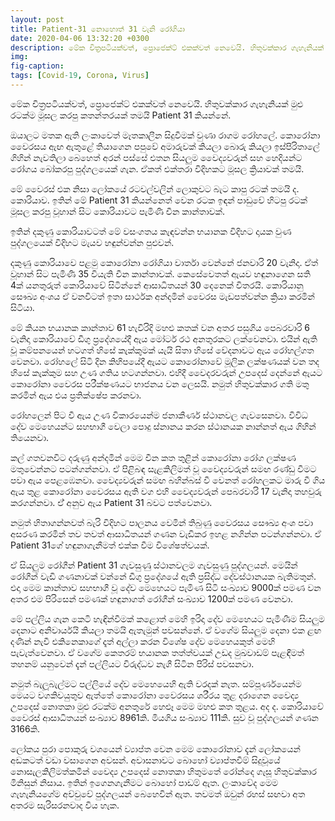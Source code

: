 ```yaml
---
layout: post
title: Patient-31 නොහොත් 31 වැනි රෝගියා
date: 2020-04-06 13:32:20 +0300
description: මේක චිත්‍රපටියක්වත්, ප්‍රොජෙක්ට් එකක්වත් නෙවෙයි. හිතුවක්කාර ගැහැනියක් මුළු රටක්ම මූසල කරපු කතන්තරයක් තමයි Patient 31 කියන්නේ.
img:
fig-caption:
tags: [Covid-19, Corona, Virus]
---
```


මේක චිත්‍රපටියක්වත්, ප්‍රොජෙක්ට් එකක්වත් නෙවෙයි. හිතුවක්කාර ගැහැනියක් මුළු රටක්ම මූසල කරපු කතන්තරයක් තමයි Patient 31 කියන්නේ.

ඔයාලට මතක ඇති ලංකාවෙත් මෑතකාලීන සිදුවීමක් වුණා රාගම රෝහලේ. කොරෝනා වෛරසය ඇඟ ඇතුළේ තියාගෙන පපුවේ අමාරුවක් කියලා බොරු කියලා ඉස්පිරිතාලේ ගිහින් නැවතිලා බෙහෙත් අරන් පස්සේ එතන සියලුම ⁣වෛද්‍යවරුන් සහ හෙදියන්ට රෝගය බෝකරපු පුද්ගලයෙක් ගැන. ඒකත් එක්තරා විදිහකට මූසල ක්‍රියාවක් තමයි.

මේ වෛරස් එක නිසා ලෝකයේ රටවල්වලින් ලොකුවට බැට කාපු රටක් තමයි ද. කොරියාව.
ඉතින් මේ Patient 31 කියන්නෙත් වෙන රටක ඉඳන් පාඩුවේ හිටපු රටක් මූසල කරපු වූහාන් සිට කොරියාවට පැමිණි චීන කාන්තාවක්.

ඉතින් දකුණු කොරියාවටත් මේ වසංගතය කැඳවන්න භයානක විදිහට දායක වුණ පුද්ගලයෙක් විදිහට මැයව හඳුන්වන්න පුළුවන්.

දකුණු කොරියාවෙ පළමු කොරෝනා රෝගියා වාර්තා වෙන්නේ ජනවාරි 20 වැනිදා. ඒත් වූහාන් සිට පැමිණි 35 වියැති චීන කාන්තාවක්. කෙසේවෙතත් ඇයව හඳුනාගෙන සති 4ක් යනතුරුත් කොරියාවේ සිටින්නේ ආසාධිතයන් 30 දෙනෙක් විතරයි. කොරියානු සෞඛ්‍ය අංශය ඒ වනවිටත් ඉතා සාර්ථක අන්දමින් වෛරස මැඩපත්වන්න ක්‍රියා කරමින් සිටියා.

මේ කියන භයානක කාන්තාව 61 හැවිරිදි මහළු කතක් වන අතර පසුගිය පෙබරවාරි 6 වැනිදා කොරියාවේ ඩීගු ප්‍රදේශයේදී ඇය මෝටර් රථ අනතුරකට ලක්වෙනවා. එයින් ඇති වූ කම්පනයෙන් හටගත් හිසේ කැක්කුමක් යැයි සිතා හිසේ වේදනාවට ඇය රෝහල්ගත වෙනවා. රෝහලේ සිටි දින කිහිපයේදී ඇයට කොරෝනාවේ මූලික ලක්ෂණයක් වන තද හිසේ කැක්කුම සහ උණ ගතිය හටගන්නවා. එහිදී වෛදරවරුන් උපදෙස් දෙන්නේ ඇයට කොරෝනා වෛරස පරීක්ෂණයට භාජනය වන ලෙසයි. නමුත් හිතුවක්කාර ගති මතු කරමින් ඇය එය ප්‍රතික්ෂේප කරනවා.

රෝහලෙන් පිට වී ඇය උණ විකාරයෙන්ම ජනාකීර්ණ ස්ථානවල ගැවසෙනවා. විවිධ දේව මෙහෙයන්ට සහභාගී වෙලා පොදු ස්නානය කරන ස්ථානයක නාන්නත් ඇය ගිහින් තියෙනවා.

කල් ගතවනවිට දරුණු අන්දමින් මෙම චීන කත තුළින් කොරෝනා රෝග ලක්ෂණ මතුවෙන්නට පටන්ගන්නවා. ඒ පිළිබඳ සැළකිලිමත් වූ වෛද්‍යවරුන් සමඟ රණ්ඩු වීමට පවා ඇය පෙළඹෙනවා. වෛද්‍යවරුන් සමඟ බහින්බස් වී වෙනත් රෝහලකට මාරු වී ගිය ඇය තුළ කොරෝනා වෛරසය ඇති වග එහි වෛද්‍යවරුන් පෙබරවාරි 17 වැනිදා තහවුරු කරගන්නවා. ඒ් අනුව ඇය Patient 31 බවට පත්වෙනවා.

නමුත් හිතාගන්නවත් බැරි විදිහට පාලනය වෙමින් තිබුණු වෛරසය සෞඛ්‍ය අංශ පවා අසරණ කරමින් තව තවත් ආසාධිතයන් ගණන වැඩිකර ඉහළ නගින්න පටන්ගන්නවා. ඒ Patient 31ගේ හඳුනාගැනීමත් එක්ක වීම විශේෂත්වයක්.

ඒ සියලුම රෝගීන් Patient 31 ගැවසුණු ස්ථානවලම ගැවසුණු පුද්ගලයන්. මෙයින් රෝගීන් වැඩි ගණනාවක් වන්නේ ඩීගු ප්‍රදේශයේ ඇති ප්‍රසිද්ධ දේවස්ථානයක බැතිමතුන්. එදා මෙම කාන්තාව සහභාගී වූ දේව මෙහෙයට පැමිණ සිටි සංඛ්‍යාව 9000ක් පමණ වන අතර එම පිරිසෙන් පමණක් හඳුනාගත් රෝගීන් සංඛ්‍යාව 1200ක් පමණ වෙනවා.

මේ පල්ලිය ගැන කෙටි හැඳින්වීමක් කළොත් මෙහි ඉරිදා දේව මෙහෙයට පැමිණීම සියලුම දෙනාට අනිවාර්යයි කියලා තමයි ඇතැමුන් පවසන්නේ. ඒ වගේම සියලුම දෙනා එක ළඟ දණින් නැවී එකිනෙකාගේ දෑත් අල්ලා කරන විශේෂ දේව මෙහෙයකුත් මෙහි පැවැත්වෙනවා. ඒ වගේම කෙතරම් භයානක තත්ත්වයක් උඩද මුඛවාඩම් පැළඳීමත් තහනම් යනුවෙන් දැන් පල්ලියට විරුද්ධව නැගී සිටින පිරිස් පවසනවා.

නමුත් බැලූබැල්මට පල්ලියේ දේව මෙහෙයෙහි ඇති වරදක් නැත. සම්පූර්ණයෙන්ම මෙයට වගකිවයුතුව ඇත්තේ කොරෝනා වෛරසය ශරීරය තුළ දරාගෙන වෛද්‍ය උපදෙස් නොතකා මුළු රටක්ම අනතුරේ හෙළූ මෙම මහළු කත තුළය. අද ද. කොරියාවේ වෛරස් ආසාධිතයන් සංඛ්‍යාව 8961කි. මියගිය සංඛ්‍යාව 111කි. සුව වූ පුද්ගලයන් ගණන 3166කි.

ලෝකය පුරා පොකුරු වශයෙන් ව්‍යාප්ත වෙන මෙම කොරෝනාව දැන් ලෝකයෙන් අඩකටත් වඩා වසාගෙන අවසන්. අවාසනාවට බොහෝ ව්‍යාප්තවීම් සිදුවූයේ නොසැලකිලිමත්කමින් වෛද්‍ය උපදෙස් නොතකා හිතුමතේ රෝන්දෙ ගැසූ හිතුවක්කාර මිනිසුන් නිසාය. ඉතින් ඉගෙනගැනීමට බොහෝ පාඩම් ඇත. ලංකාවේද මෙම ගැහැනියගේම අච්චුවේ පුද්ගලයන් බෙහෙවින් ඇත. තවමත් ඔවුන් රහස් සඟවා අත අතරම සැරිසරනවාද විය හැක.
